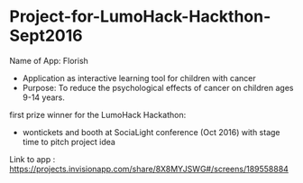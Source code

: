 # Project-for-LumoHack-Hackthon-Sept2016

Name of App:  Florish

* Application as interactive learning tool for children with cancer
* Purpose:  To reduce the psychological effects of cancer on children ages 9-14 years. 

first prize winner for the LumoHack Hackathon:  
- wontickets and booth at SociaLight conference (Oct 2016) with stage time to pitch project idea

Link to app :  https://projects.invisionapp.com/share/8X8MYJSWG#/screens/189558884

